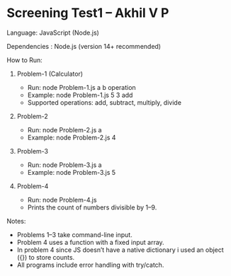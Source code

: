 # Screening Test1 – Akhil V P

Language: JavaScript (Node.js)

Dependencies : Node.js (version 14+ recommended)

How to Run:

1. Problem-1 (Calculator)
   - Run: node Problem-1.js a b operation
   - Example: node Problem-1.js 5 3 add
   - Supported operations: add, subtract, multiply, divide

2. Problem-2 
   - Run: node Problem-2.js a
   - Example: node Problem-2.js 4

3. Problem-3 
   - Run: node Problem-3.js a
   - Example: node Problem-3.js 5

4. Problem-4 
   - Run: node Problem-4.js
   - Prints the count of numbers divisible by 1–9.

Notes:
- Problems 1–3 take command-line input.
- Problem 4 uses a function with a fixed input array.
- In problem 4 since JS doesn’t have a native dictionary i used an object ({}) to store counts.
- All programs include error handling with try/catch.
